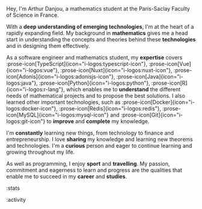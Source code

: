 Hey, I'm Arthur Danjou, a mathematics student at the Paris-Saclay Faculty of Science in France.

With a **deep understanding of emerging technologies**, I'm at the heart of a rapidly expanding field. My background in **mathematics** gives me a head start in understanding the concepts and theories behind these **technologies** and in designing them effectively.

As a software engineer and mathematics student, my **expertise** covers
:prose-icon[TypeScript]{icon="i-logos:typescript-icon"},
:prose-icon[Vue]{icon="i-logos:vue"},
:prose-icon[Nuxt]{icon="i-logos:nuxt-icon"},
:prose-icon[Adonis]{icon="i-logos:adonisjs-icon"},
:prose-icon[Java]{icon="i-logos:java"},
:prose-icon[Python]{icon="i-logos:python"},
:prose-icon[R]{icon="i-logos:r-lang"}, which enables me to **understand** the different needs of mathematical projects
and to propose the best solutions.
I also learned other important technologies, such as
:prose-icon[Docker]{icon="i-logos:docker-icon"},
:prose-icon[Redis]{icon="i-logos:redis"},
:prose-icon[MySQL]{icon="i-logos:mysql-icon"} and
:prose-icon[Git]{icon="i-logos:git-icon"} to **improve** and **complete** my knowledge.

I'm **constantly** learning new things, from technology to finance and entrepreneurship. I love **sharing** my knowledge and learning new theorems and technologies. I'm a **curious** person and eager to continue learning and growing throughout my life.

As well as programming, I enjoy **sport** and **travelling**. My passion, commitment and eagerness to learn and progress are the qualities that enable me to succeed in my **career** and **studies**.

:stats

:activity